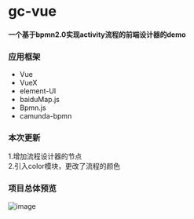 # gc-vue
#### 一个基于bpmn2.0实现activity流程的前端设计器的demo

### 应用框架
- Vue
- VueX
- element-UI
- baiduMap.js
- Bpmn.js
- camunda-bpmn

### 本次更新
1.增加流程设计器的节点 <br/>
2.引入color模块，更改了流程的颜色

### 项目总体预览
![image](https://github.com/waldonUB/imageSave/blob/master/activity.gif)
